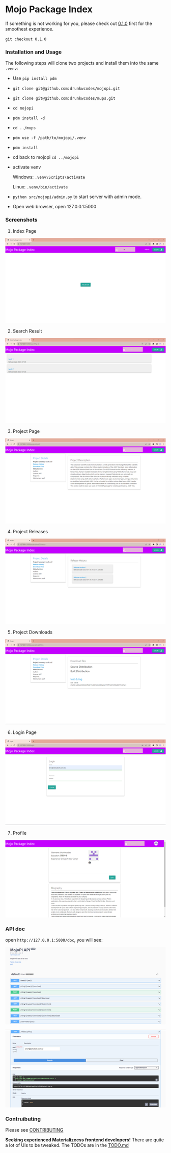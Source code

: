 # Mojo Package Index

If something is not working for you, please check out [0.1.0](https://github.com/drunkwcodes/mojopi/tree/0.1.0) first for the smoothest experience.

`git checkout 0.1.0`

### Installation and Usage

The following steps will clone two projects and install them into the same `.venv`:

- Use `pip install pdm`

- `git clone git@github.com:drunkwcodes/mojopi.git`
- `git clone git@github.com:drunkwcodes/mups.git`
- `cd mojopi`
- `pdm install -d`
- `cd ../mups`
- `pdm use -f /path/to/mojopi/.venv`
- `pdm install`
- cd back to mojopi `cd ../mojopi`

- activate venv

    Windows:
    `.venv\Scripts\activate`

    Linux:
    `.venv/bin/activate`

- `python src/mojopi/admin.py` to start server with admin mode.
- Open web browser, open 127.0.0.1:5000

### Screenshots

1. Index Page

![](screenshots/first_page.png)

2. Search Result

![](screenshots/search_result.png)

3. Project Page

![](screenshots/project_landing_page.png)

4. Project Releases

![](screenshots/releases.png)

5. Project Downloads

![](screenshots/downloads.png)

6. Login Page

![](screenshots/login.png)

7. Profile

![](screenshots/profile_page.png)


### API doc

open `http://127.0.0.1:5000/doc`, you will see:

![](screenshots/OpenAPI_doc.png)

![](screenshots/try_it.png)

### Contruibuting

Please see [CONTRIBUTING](CONTRIBUTING.md)

**Seeking experienced Materializecss frontend developers!**
There are quite a lot of UIs to be tweaked. The TODOs are in the [TODO.md](TODO.md)
